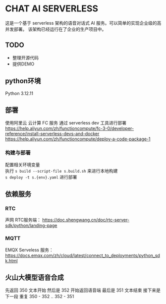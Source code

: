 # CHAT AI SERVERLESS

这是一个基于 serverless 架构的语音对话式 AI 服务。可以简单的实现企业级的高并发部署。
该架构已经运行在了企业的生产项目中。

## TODO

- 整理开源代码
- 提供DEMO


## python环境

Python 3.12.11

## 部署

使用阿里云 云计算 FC 服务
通过 serverless dev 工具进行部署
https://help.aliyun.com/zh/functioncompute/fc-3-0/developer-reference/install-serverless-devs-and-docker
https://help.aliyun.com/zh/functioncompute/deploy-a-code-package-1

### 构建与部署

配置相关环境变量  
执行 `s build --script-file s.build.sh` 来进行本地构建  
`s deploy -t s.{env}.yaml` 进行部署  


## 依赖服务

### RTC

声网 RTC服务端： https://doc.shengwang.cn/doc/rtc-server-sdk/python/landing-page

### MQTT

EMQX Serveless 服务：
https://docs.emqx.com/zh/cloud/latest/connect_to_deployments/python_sdk.html


## 火山大模型语音合成

先返回 350 文本开始
然后是 352 开始返回语音端
最后是 351 文本结束
接下来是下一段 重复 350 - 352 .. 352 - 351


